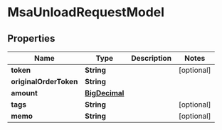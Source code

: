 
# MsaUnloadRequestModel

## Properties
Name | Type | Description | Notes
------------ | ------------- | ------------- | -------------
**token** | **String** |  |  [optional]
**originalOrderToken** | **String** |  | 
**amount** | [**BigDecimal**](BigDecimal.md) |  | 
**tags** | **String** |  |  [optional]
**memo** | **String** |  |  [optional]



